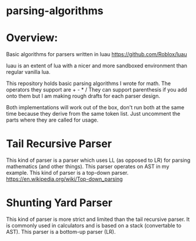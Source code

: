 # parsing-algorithms

# Overview:
Basic algorithms for parsers written in luau
https://github.com/Roblox/luau

luau is an extent of lua with a nicer and more sandboxed environment than regular vanilla lua.

This repository holds basic parsing algorithms I wrote for math. The operators they support are + - * /
They can support parenthesis if you add onto them but I am making rough drafts for each parser design.

Both implementations will work out of the box, don't run both at the same time because they derive from the same token list. Just uncomment the parts where they are called for usage.

# Tail Recursive Parser 
This kind of parser is a parser which uses LL (as opposed to LR) for parsing mathematics (and other things).
This parser operates on AST in my example.
This kind of parser is a top-down parser. https://en.wikipedia.org/wiki/Top-down_parsing
# Shunting Yard Parser
This kind of parser is more strict and limited than the tail recursive parser. It is commonly used in calculators and is based on a stack (convertable to AST).
This parser is a bottom-up parser (LR).
